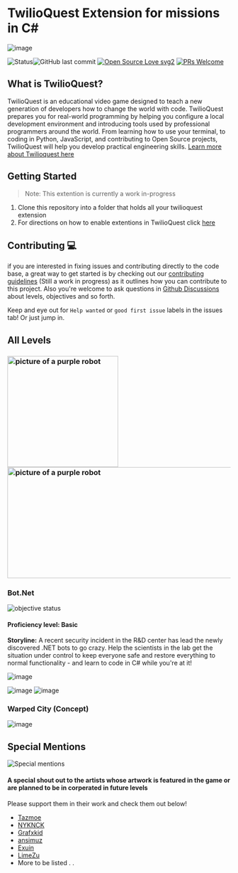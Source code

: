 #  TwilioQuest Extension for missions in C#
![image](https://user-images.githubusercontent.com/35268101/123012588-81b7f480-d390-11eb-84eb-c061979f6f69.png)

![Status](https://img.shields.io/badge/Status-Work%20in%20progress-Blueviolet)![GitHub last commit](https://img.shields.io/github/last-commit/xlient/twq-Csharp)
[![Open Source Love svg2](https://badges.frapsoft.com/os/v2/open-source.svg?v=103)](https://github.com/ellerbrock/open-source-badges/)
[![PRs Welcome](https://img.shields.io/badge/PRs-welcome-brightgreen.svg?style=flat-square)](http://makeapullrequest.com)

## What is TwilioQuest?
TwilioQuest is an educational video game designed to teach a new generation of developers how to change the world with code. TwilioQuest prepares you for real-world programming by helping you configure a local development environment and introducing tools used by professional programmers around the world. From learning how to use your terminal, to coding in Python, JavaScript, and contributing to Open Source projects, TwilioQuest will help you develop practical engineering skills. [Learn more about Twilioquest here](https://www.twilio.com/quest)


 
 ## Getting Started 
 > Note: This extention is currently a work in-progress
 1. Clone this repository into a folder that holds all your twilioquest extension
 2. For directions on how to enable extentions in TwilioQuest click <a href="https://github.com/TwilioQuest/twilioquest-extension-template#getting-started">here</a>


## Contributing 💻
 if you are interested in fixing issues and contributing directly to the code base, a great way to get started is by checking out our [contributing guidelines](.github/CONTRIBUTING.md) (Still a work in progress) as it outlines how you can contribute to this project.  Also you're welcome to ask questions in [Github Discussions](https://github.com/Xlient/tq-CSharp/discussions) about levels, objectives and so forth.
 
 Keep and eye out for `Help wanted` or `good first issue` labels in the issues tab! Or just jump in.
 
 
## All Levels

### <img alt="picture of a purple robot" src="https://avatars.githubusercontent.com/u/9011267?v=4" width="250" height="250"> <img alt="picture of a purple robot" src="https://dotnet.microsoft.com/static/images/anniversary/swimlane-subscribe-to-news-tips.png?v=yOjpn5SGXaqfRGhMRrZKmNa3-VqbJkIGAItVh0gtA4s" width="550" height="250"> 
### Bot.Net  
![objective status](https://img.shields.io/badge/Objectives-In%20Progress-orange) 
#### **Proficiency level:** Basic
**Storyline:** A recent security incident in the R&D center has lead the newly discovered .NET bots to go crazy.
Help the scientists in the lab get the situation under control to keep everyone safe and restore everything to normal functionality - and learn to code in C# while you're at it!

![image](https://user-images.githubusercontent.com/35268101/135739437-56814291-898e-42fd-b658-07bf93b5ff50.png)

![image](https://user-images.githubusercontent.com/35268101/135739387-020a2439-ca8f-439a-b547-368160426cde.png)
![image](https://user-images.githubusercontent.com/35268101/135739459-15b82cc8-e944-41ec-b6de-376e54c44e91.png)


### Warped City (Concept)

![image](https://user-images.githubusercontent.com/35268101/127815884-bc236061-70b0-4384-8fc2-dc094b230b37.png)

## Special Mentions
   ![Special mentions](https://user-images.githubusercontent.com/35268101/127819876-2f071781-01ee-4f27-a714-a05ee632c7da.gif)
   
#### A special shout out to the artists  whose artwork is featured in the game or are planned to be in corperated in future levels
 Please support them in their work  and check them out below!
 
 - [Tazmoe](https://tazmoe.itch.io/)
 - [NYKNCK](https://kvsr.itch.io/)
 - [Grafxkid](https://grafxkid.itch.io/)
 - [ansimuz](https://ansimuz.itch.io/)
 - [Exuin](https://emily2.itch.io/)
 - [LimeZu](https://limezu.itch.io/)
 - More to be listed . .
   
